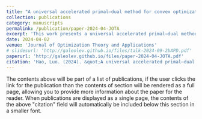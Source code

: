 ```yaml
---
title: "A universal accelerated primal–dual method for convex optimization problems"
collection: publications
category: manuscripts
permalink: /publication/paper-2024-04-JOTA
excerpt: 'This work presents a universal accelerated primal–dual method for affinely constrained convex optimization problems. It can handle both Lipschitz and Hölder gradients but does not need to know the smoothness level of the objective function. In line search part, it uses dynamically decreasing parameters and produces approximate Lipschitz constant with moderate magnitude. In addition, based on a suitable discrete Lyapunov function and tight decay estimates of some differential/difference inequalities, a universal optimal mixed-type convergence rate is established. Some numerical tests are provided to confirm the efficiency of the proposed method.'
date: 2024-04-02
venue: 'Journal of Optimization Theory and Applications'
# slidesurl: 'http://galeolev.github.io/files/talk-2024-09-2bAPD.pdf'
paperurl: 'http://galeolev.github.io/files/paper-2024-04-JOTA.pdf'
citation: 'Hao, Luo. (2024). &quot;A universal accelerated primal–dual method for convex optimization problems&quot; <i>J. Optim. Theory Appl</i>. 201(1).'
---
```


The contents above will be part of a list of publications, if the user clicks the link for the publication than the contents of section will be rendered as a full page, allowing you to provide more information about the paper for the reader. When publications are displayed as a single page, the contents of the above "citation" field will automatically be included below this section in a smaller font.